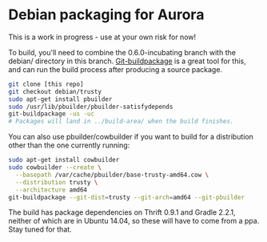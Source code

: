 # Debian packaging for Aurora

This is a work in progress - use at your own risk for now!

To build, you'll need to combine the 0.6.0-incubating branch with the debian/ directory in this branch.
[Git-buildpackage](https://github.com/agx/git-buildpackage) is a great tool for this, and can run the build process after producing a source package.

```sh
git clone [this repo]
git checkout debian/trusty
sudo apt-get install pbuilder
sudo /usr/lib/pbuilder/pbuilder-satisfydepends
git-buildpackage -us -uc
# Packages will land in ../build-area/ when the build finishes.
```

You can also use pbuilder/cowbuilder if you want to build for a distribution other than the one currently running:

```sh
sudo apt-get install cowbuilder
sudo cowbuilder --create \
  --basepath /var/cache/pbuilder/base-trusty-amd64.cow \
  --distribution trusty \
  --architecture amd64
git-buildpackage --git-dist=trusty --git-arch=amd64 --git-pbuilder
```

The build has package dependencies on Thrift 0.9.1 and Gradle 2.2.1, neither of which are in Ubuntu 14.04, so these will have to come from a ppa. Stay tuned for that.
